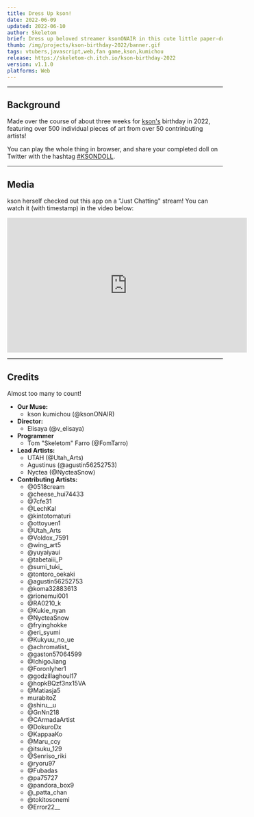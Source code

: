 ```yaml
---
title: Dress Up kson!
date: 2022-06-09
updated: 2022-06-10
author: Skeletom
brief: Dress up beloved streamer ksonONAIR in this cute little paper-doll game.
thumb: /img/projects/kson-birthday-2022/banner.gif
tags: vtubers,javascript,web,fan game,kson,kumichou
release: https://skeletom-ch.itch.io/kson-birthday-2022
version: v1.1.0
platforms: Web
---
```


---

## Background

Made over the course of about three weeks for [kson's](https://www.youtube.com/c/ksonONAIR) birthday in 2022, featuring over 500 individual pieces of art from over 50 contrinbuting artists!

You can play the whole thing in browser, and share your completed doll on Twitter with the hashtag [#KSONDOLL](https://x.com/search?q=%23ksondoll).

---

## Media

kson herself checked out this app on a "Just Chatting" stream! You can watch it (with timestamp) in the video below:

<iframe width="560" height="315" src="https://www.youtube.com/embed/YmApXx2jbkI?si=S03TDvyVUGxx6RN2&amp;start=2573" title="YouTube video player" frameborder="0" allow="accelerometer; autoplay; clipboard-write; encrypted-media; gyroscope; picture-in-picture; web-share" referrerpolicy="strict-origin-when-cross-origin" allowfullscreen></iframe>

---

## Credits

Almost too many to count!

- **Our Muse:**
    - kson kumichou (@ksonONAIR)
- **Director:**
    - Elisaya (@v_elisaya)
- **Programmer**
    - Tom "Skeletom" Farro (@FomTarro)
- **Lead Artists:**
    - UTAH (@Utah_Arts) 
    - Agustinus (@agustin56252753) 
    - Nyctea (@NycteaSnow)
- **Contributing Artists:**
    - @0518cream 
    - @cheese_hui74433 
    - @7cfe31 
    - @LechKal 
    - @kintotomaturi 
    - @ottoyuen1 
    - @Utah_Arts 
    - @Voldox_7591 
    - @wing_art5 
    - @yuyaiyaui 
    - @tabetaiii_P 
    - @sumi_tuki_ 
    - @tontoro_oekaki
    - @agustin56252753
    - @koma32883613 
    - @rionemui001 
    - @RA0210_k 
    - @Kukie_nyan 
    - @NycteaSnow 
    - @fryinghokke 
    - @eri_syumi 
    - @Kukyuu_no_ue 
    - @achromatist_ 
    - @gaston57064599 
    - @IchigoJiang 
    - @Foronlyher1 
    - @godzillaghoul17 
    - @hopkBQzf3nx15VA 
    - @Matiasja5 
    - murabitoZ 
    - @shiru__u 
    - @GnNn218 
    - @CArmadaArtist 
    - @DokuroDx 
    - @KappaaKo 
    - @Maru_ccy 
    - @itsuku_129 
    - @Senriso_riki 
    - @ryoru97
    - @Fubadas 
    - @pa75727 
    - @pandora_box9 
    - @_patta_chan
    - @tokitosonemi
    - @Error22__